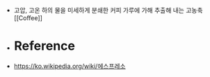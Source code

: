 - 고압, 고온 하의 물을 미세하게 분쇄한 커피 가루에 가해 추출해 내는 고농축 [[Coffee]]
- # Reference
- https://ko.wikipedia.org/wiki/에스프레소